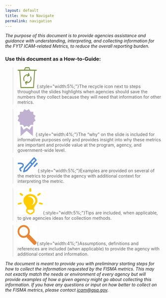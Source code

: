 ```yaml
---
layout: default 
title: How to Navigate 
permalink: navigation
---
```

*The purpose of this document is to provide agencies assistance and guidance with understanding, interpreting, and collecting information for the FY17 ICAM-related Metrics, to reduce the overall reporting burden.*
### Use this document as a How-to-Guide:

>![Recycle logo](img/recycle.png){:style="width:5%;"}The recycle icon next to steps throughout the slides highlights when agencies should save the numbers they collect because they will need that information for other metrics. 

>![Ribbon logo](img/ribbon.png){:style="width:4%;"}The “why” on the slide is included for informative purposes only and provides insight into why these metrics are important and provide value at the program, agency, and government-wide level.

>![Pencil logo](img/pencil.png){:style="width:5%;"}Examples are provided on several of the metrics to provide the agency with additional context for interpreting the metric. 


>![Aha logo](img/aha.png){:style="width:5%;"}Tips are included, when applicable, to give agencies ideas for collection methods.


>![Focus logo](img/focus.png){:style="width:4%;"}Assumptions, definitions and references are included (when applicable) to provide the agency with additional context and information. 

<div class="usa-alert usa-alert-info">
  <div class="usa-alert-body">
    <p class="usa-alert-text"><i>The document is meant to provide you with preliminary starting steps for how to collect the information requested by the FISMA metrics. This may not exactly match the needs or environment of every agency but will provide examples of how a given agency might go about collecting this information. If you have any questions or input on how better to collect on the FISMA metrics, please contact <a href="mailto:icam@gsa.gov">icam@gsa.gov</a>.</i></p> 
</div>
</div>


